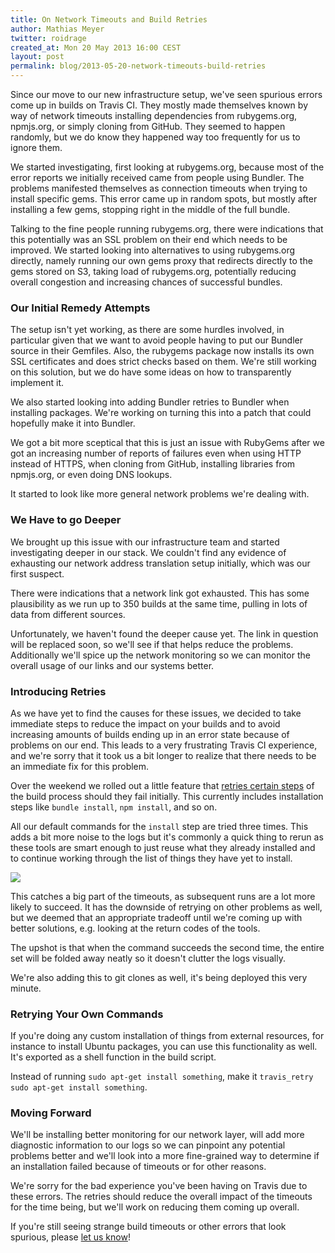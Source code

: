 ```yaml
---
title: On Network Timeouts and Build Retries
author: Mathias Meyer
twitter: roidrage
created_at: Mon 20 May 2013 16:00 CEST
layout: post
permalink: blog/2013-05-20-network-timeouts-build-retries
---
```

Since our move to our new infrastructure setup, we've seen spurious errors come
up in builds on Travis CI. They mostly made themselves known by way of network
timeouts installing dependencies from rubygems.org, npmjs.org, or simply cloning
from GitHub. They seemed to happen randomly, but we do know they happened way
too frequently for us to ignore them.

We started investigating, first looking at rubygems.org, because most of the
error reports we initially received came from people using Bundler. The problems
manifested themselves as connection timeouts when trying to install specific
gems. This error came up in random spots, but mostly after installing a few
gems, stopping right in the middle of the full bundle.

Talking to the fine people running rubygems.org, there were indications that
this potentially was an SSL problem on their end which needs to be improved. We
started looking into alternatives to using rubygems.org directly, namely running
our own gems proxy that redirects directly to the gems stored on S3, taking load
of rubygems.org, potentially reducing overall congestion and increasing chances
of successful bundles.

### Our Initial Remedy Attempts

The setup isn't yet working, as there are some hurdles involved, in particular
given that we want to avoid people having to put our Bundler source in their
Gemfiles. Also, the rubygems package now installs its own SSL certificates and
does strict checks based on them. We're still working on this solution, but we
do have some ideas on how to transparently implement it.

We also started looking into adding Bundler retries to Bundler when installing
packages. We're working on turning this into a patch that could hopefully make
it into Bundler.

We got a bit more sceptical that this is just an issue with RubyGems after we
got an increasing number of reports of failures even when using HTTP instead of
HTTPS, when cloning from GitHub, installing libraries from npmjs.org, or even
doing DNS lookups.

It started to look like more general network problems we're dealing with. 

### We Have to go Deeper

We brought up this issue with our infrastructure team and started investigating
deeper in our stack. We couldn't find any evidence of exhausting our network address
translation setup initially, which was our first suspect.

There were indications that a network link got exhausted. This has some
plausibility as we run up to 350 builds at the same time, pulling in lots of
data from different sources.

Unfortunately, we haven't found the deeper cause yet. The link in question will
be replaced soon, so we'll see if that helps reduce the problems. Additionally
we'll spice up the network monitoring so we can monitor the overall usage
of our links and our systems better.

### Introducing Retries

As we have yet to find the causes for these issues, we decided to take immediate
steps to reduce the impact on your builds and to avoid increasing amounts of
builds ending up in an error state because of problems on our end. This leads to
a very frustrating Travis CI experience, and we're sorry that it took us a bit
longer to realize that there needs to be an immediate fix for this problem.

Over the weekend we rolled out a little feature that [retries certain
steps](https://github.com/travis-ci/travis-build/pull/104) of
the build process should they fail initially. This currently includes
installation steps like `bundle install`, `npm install`, and so on.

All our default commands for the `install` step are tried three times. This adds
a bit more noise to the logs but it's commonly a quick thing to rerun as these
tools are smart enough to just reuse what they already installed and to continue
working through the list of things they have yet to install.

![](http://s3itch.paperplanes.de/bundler_retries_20130520_160526.jpg)

This catches a big part of the timeouts, as subsequent runs are a lot more
likely to succeed. It has the downside of retrying on other problems as well,
but we deemed that an appropriate tradeoff until we're coming up with better
solutions, e.g. looking at the return codes of the tools.

The upshot is that when the command succeeds the second time, the entire set
will be folded away neatly so it doesn't clutter the logs visually.

We're also adding this to git clones as well, it's being deployed this very minute.

### Retrying Your Own Commands

If you're doing any custom installation of things from external resources, for
instance to install Ubuntu packages, you can use this functionality as well.
It's exported as a shell function in the build script.

Instead of running `sudo apt-get install something`, make it `travis_retry sudo
apt-get install something`.

### Moving Forward

We'll be installing better monitoring for our network layer, will add more
diagnostic information to our logs so we can pinpoint any potential problems
better and we'll look into a more fine-grained way to determine if an
installation failed because of timeouts or for other reasons.

We're sorry for the bad experience you've been having on Travis due to these
errors. The retries should reduce the overall impact of the timeouts for the
time being, but we'll work on reducing them coming up overall.

If you're still seeing strange build timeouts or other errors that look
spurious, please [let us know](https://github.com/travis-ci/travis-ci/issues/new)!

